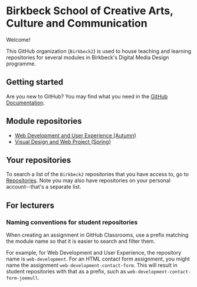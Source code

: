 # Birkbeck School of Creative Arts, Culture and Communication

Welcome!

This GitHub organization (`Birkbeck2`) is used to house teaching and learning repositories for several modules in Birkbeck's Digital Media Design programme.

## Getting started

Are you new to GitHub? You may find what you need in the [GitHub Documentation](https://docs.github.com/).

## Module repositories

* [Web Development and User Experience (Autumn)](https://github.com/Birkbeck2/web-development)
* [Visual Design and Web Project (Spring)](https://github.com/Birkbeck2/web-project)

## Your repositories

To search a list of the `Birkbeck2` repositories that you have access to, go to [Repositories](https://github.com/orgs/Birkbeck2/repositories). Note you may also have repositories on your personal account--that's a separate list.

## For lecturers

### Naming conventions for student repositories

When creating an assignment in GitHub Classrooms, use a prefix matching the module name so that it is easier to search and filter them.

For example, for Web Development and User Experience, the repository name is `web-development`. For an HTML contact form assignment, you might name the assignment `web-development-contact-form`. This will result in student repositories with that as a prefix, such as `web-development-contact-form-joemull`.

